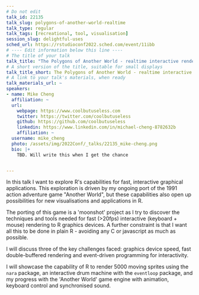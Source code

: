 ```yaml
---
# Do not edit
talk_id: 22135
talk_slug: polygons-of-another-world-realtime
talk_type: regular
talk_tags: [recreational, tool, visualisation]
session_slug: delightful-uses
sched_url: https://rstudioconf2022.sched.com/event/11ibb
# ---- Edit information below this line ----
# The title of your talk
talk_title: "The Polygons of Another World - realtime interactive rendering in R"
# A short version of the title, suitable for small displays
talk_title_short: The Polygons of Another World - realtime interactive rendering in R
# A link to your talk's materials, when ready
talk_materials_url: ~
speakers:
- name: Mike Cheng
  affiliation: ~
  url:
    webpage: https://www.coolbutuseless.com
    twitter: https://twitter.com/coolbutuseless
    github: https://github.com/coolbutuseless
    linkedin: https://www.linkedin.com/in/michael-cheng-8782632b
    affiliation: ~
  username: mike_cheng
  photo: /assets/img/2022Conf/_talks/22135_mike-cheng.png
  bio: |+
    TBD. Will write this when I get the chance


---
```


<!-- ABSTRACT ----
Please write abstract below. You may use simple markdown (links, code style, bold, italics)
-->

In this talk I want to explore R's capabilities for fast, interactive graphical applications.  This exploration is driven by my ongoing port of the 1991 action adventure game "Another World", but these capabilities also open up possibilities for new visualisations and applications in R.

The porting of this game is a 'moonshot' project as I try to discover the techniques and tools needed for fast (>20fps) interactive (keyboard + mouse) rendering to R graphics devices. A further constraint is that I want all this to be done in plain R - avoiding any C or javascript as much as possible.

I will discuss three of the key challenges faced: graphics device speed, fast double-buffered rendering and event-driven programming for interactivity.   

I will showcase the capability of R to render 5000 moving sprites using the `nara` package, an interactive drum machine with the `eventloop` package, and my progress with the 'Another World' game engine with animation, keyboard control and synchronised sound.
